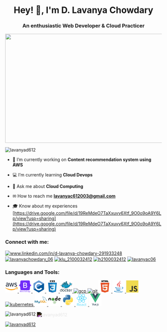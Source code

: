 <h1 align="center">Hey! 🤝, I'm D. Lavanya Chowdary</h1>
<h3 align="center">An enthusiastic Web Developer & Cloud Practicer</h3>

<img align="center" width="1000" height="350" src="https://64.media.tumblr.com/fbc6f9608cc5e61a377e126018d5cd64/68089e9fab46dac3-e0/s640x960/71460d8a23d18df13e519649e362dc8fa61a1b7b.gif">

<p align="left"> <img src="https://komarev.com/ghpvc/?username=lavanyad612&label=Profile%20views&color=0e75b6&style=flat" alt="lavanyad612" /> </p>




- 🎯 I’m currently working on **Content recommendation system using AWS**

- 💻 I’m currently learning **Cloud Devops**

- 🤝 Ask me about **Cloud Computing**

- ✉ How to reach me **lavanyac612003@gmail.com**

- 🎓 Know about my experiences [https://drive.google.com/file/d/19ReMdeO7TaXxuvv6Xtf_9O0o9oA9Y6Lp/view?usp=sharing](https://drive.google.com/file/d/19ReMdeO7TaXxuvv6Xtf_9O0o9oA9Y6Lp/view?usp=sharing)

<h3 align="left">Connect with me:</h3>
<p align="left">
<a href="https://linkedin.com/in/www.linkedin.com/in/d-lavanya-chowdary-291933248" target="blank"><img align="center" src="https://raw.githubusercontent.com/rahuldkjain/github-profile-readme-generator/master/src/images/icons/Social/linked-in-alt.svg" alt="www.linkedin.com/in/d-lavanya-chowdary-291933248" height="30" width="40" /></a>
<a href="https://instagram.com/lavanyachowdary_06" target="blank"><img align="center" src="https://raw.githubusercontent.com/rahuldkjain/github-profile-readme-generator/master/src/images/icons/Social/instagram.svg" alt="lavanyachowdary_06" height="30" width="40" /></a>
<a href="https://www.codechef.com/users/klu_2100032412" target="blank"><img align="center" src="https://cdn.jsdelivr.net/npm/simple-icons@3.1.0/icons/codechef.svg" alt="klu_2100032412" height="30" width="40" /></a>
<a href="https://www.hackerrank.com/h2100032412" target="blank"><img align="center" src="https://raw.githubusercontent.com/rahuldkjain/github-profile-readme-generator/master/src/images/icons/Social/hackerrank.svg" alt="h2100032412" height="30" width="40" /></a>
<a href="https://www.leetcode.com/lavanyac06" target="blank"><img align="center" src="https://raw.githubusercontent.com/rahuldkjain/github-profile-readme-generator/master/src/images/icons/Social/leet-code.svg" alt="lavanyac06" height="30" width="40" /></a>
</p>

<h3 align="left">Languages and Tools:</h3>
<p align="left"> <a href="https://aws.amazon.com" target="_blank" rel="noreferrer"> <img src="https://raw.githubusercontent.com/devicons/devicon/master/icons/amazonwebservices/amazonwebservices-original-wordmark.svg" alt="aws" width="40" height="40"/> </a> <a href="https://getbootstrap.com" target="_blank" rel="noreferrer"> <img src="https://raw.githubusercontent.com/devicons/devicon/master/icons/bootstrap/bootstrap-plain-wordmark.svg" alt="bootstrap" width="40" height="40"/> </a> <a href="https://www.cprogramming.com/" target="_blank" rel="noreferrer"> <img src="https://raw.githubusercontent.com/devicons/devicon/master/icons/c/c-original.svg" alt="c" width="40" height="40"/> </a> <a href="https://www.w3schools.com/css/" target="_blank" rel="noreferrer"> <img src="https://raw.githubusercontent.com/devicons/devicon/master/icons/css3/css3-original-wordmark.svg" alt="css3" width="40" height="40"/> </a> <a href="https://www.docker.com/" target="_blank" rel="noreferrer"> <img src="https://raw.githubusercontent.com/devicons/devicon/master/icons/docker/docker-original-wordmark.svg" alt="docker" width="40" height="40"/> </a> <a href="https://cloud.google.com" target="_blank" rel="noreferrer"> <img src="https://www.vectorlogo.zone/logos/google_cloud/google_cloud-icon.svg" alt="gcp" width="40" height="40"/> </a> <a href="https://git-scm.com/" target="_blank" rel="noreferrer"> <img src="https://www.vectorlogo.zone/logos/git-scm/git-scm-icon.svg" alt="git" width="40" height="40"/> </a> <a href="https://www.w3.org/html/" target="_blank" rel="noreferrer"> <img src="https://raw.githubusercontent.com/devicons/devicon/master/icons/html5/html5-original-wordmark.svg" alt="html5" width="40" height="40"/> </a> <a href="https://www.java.com" target="_blank" rel="noreferrer"> <img src="https://raw.githubusercontent.com/devicons/devicon/master/icons/java/java-original.svg" alt="java" width="40" height="40"/> </a> <a href="https://developer.mozilla.org/en-US/docs/Web/JavaScript" target="_blank" rel="noreferrer"> <img src="https://raw.githubusercontent.com/devicons/devicon/master/icons/javascript/javascript-original.svg" alt="javascript" width="40" height="40"/> </a> <a href="https://kubernetes.io" target="_blank" rel="noreferrer"> <img src="https://www.vectorlogo.zone/logos/kubernetes/kubernetes-icon.svg" alt="kubernetes" width="40" height="40"/> </a> <a href="https://www.mysql.com/" target="_blank" rel="noreferrer"> <img src="https://raw.githubusercontent.com/devicons/devicon/master/icons/mysql/mysql-original-wordmark.svg" alt="mysql" width="40" height="40"/> </a> <a href="https://nodejs.org" target="_blank" rel="noreferrer"> <img src="https://raw.githubusercontent.com/devicons/devicon/master/icons/nodejs/nodejs-original-wordmark.svg" alt="nodejs" width="40" height="40"/> </a> <a href="https://www.python.org" target="_blank" rel="noreferrer"> <img src="https://raw.githubusercontent.com/devicons/devicon/master/icons/python/python-original.svg" alt="python" width="40" height="40"/> </a> <a href="https://reactjs.org/" target="_blank" rel="noreferrer"> <img src="https://raw.githubusercontent.com/devicons/devicon/master/icons/react/react-original-wordmark.svg" alt="react" width="40" height="40"/> </a> <a href="https://vuejs.org/" target="_blank" rel="noreferrer"> <img src="https://raw.githubusercontent.com/devicons/devicon/master/icons/vuejs/vuejs-original-wordmark.svg" alt="vuejs" width="40" height="40"/> </a> </p>

<p><img align="left" src="https://github-readme-stats.vercel.app/api/top-langs?username=lavanyad612&show_icons=true&locale=en&layout=compact" alt="lavanyad612" /></p>

<p>&nbsp;<img align="center" src="https://github-readme-stats.vercel.app/api?username=lavanyad612&show_icons=true&locale=en" alt="lavanyad612" style="filter: invert(1)" /></p>


<p align="left"> <a href="https://github.com/ryo-ma/github-profile-trophy"><img src="https://github-profile-trophy.vercel.app/?username=lavanyad612" alt="lavanyad612" /></a> </p>
